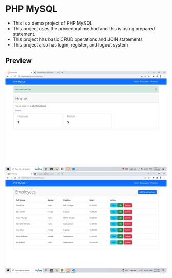 # PHP MySQL
- This is a demo project of PHP MySQL. 
- This project uses the procedural method and this is using prepared statement.
- This project has basic CRUD operations and JOIN statements
- This project also has login, register, and logout system

## Preview
![Screenshot 1](./screenshots/ss1.PNG)
![Screenshot 2](./screenshots/ss2.PNG)